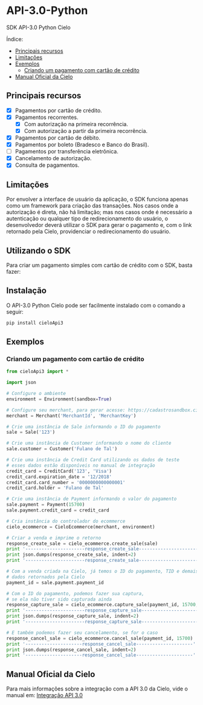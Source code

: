 # API-3.0-Python

SDK API-3.0 Python Cielo

Índice:

* [Principais recursos](#principais-recursos)
* [Limitações](#limitações)
* [Exemplos](#exemplos)
    * [Criando um pagamento com cartão de crédito](#criando-um-pagamento-com-cartão-de-crédito)
* [Manual Oficial da Cielo](#manual-oficial-da-cielo)

## Principais recursos

* [x] Pagamentos por cartão de crédito.
* [x] Pagamentos recorrentes.
    * [x] Com autorização na primeira recorrência.
    * [x] Com autorização a partir da primeira recorrência.
* [x] Pagamentos por cartão de débito.
* [x] Pagamentos por boleto (Bradesco e Banco do Brasil).
* [ ] Pagamentos por transferência eletrônica.
* [x] Cancelamento de autorização.
* [x] Consulta de pagamentos.

## Limitações

Por envolver a interface de usuário da aplicação, o SDK funciona apenas como um framework para criação das transações. Nos casos onde a autorização é direta, não há limitação; mas nos casos onde é necessário a autenticação ou qualquer tipo de redirecionamento do usuário, o desenvolvedor deverá utilizar o SDK para gerar o pagamento e, com o link retornado pela Cielo, providenciar o redirecionamento do usuário.

## Utilizando o SDK
Para criar um pagamento simples com cartão de crédito com o SDK, basta fazer:

## Instalação
O API-3.0 Python Cielo pode ser facilmente instalado com o comando a seguir:
```bash
pip install cieloApi3
```

## Exemplos
### Criando um pagamento com cartão de crédito

```python
from cieloApi3 import *

import json

# Configure o ambiente
environment = Environment(sandbox=True)

# Configure seu merchant, para gerar acesse: https://cadastrosandbox.cieloecommerce.cielo.com.br/
merchant = Merchant('MerchantId', 'MerchantKey')

# Crie uma instância de Sale informando o ID do pagamento
sale = Sale('123')

# Crie uma instância de Customer informando o nome do cliente
sale.customer = Customer('Fulano de Tal')

# Crie uma instância de Credit Card utilizando os dados de teste
# esses dados estão disponíveis no manual de integração
credit_card = CreditCard('123', 'Visa')
credit_card.expiration_date = '12/2018'
credit_card.card_number = '0000000000000001'
credit_card.holder = 'Fulano de Tal'

# Crie uma instância de Payment informando o valor do pagamento
sale.payment = Payment(15700)
sale.payment.credit_card = credit_card

# Cria instância do controlador do ecommerce
cielo_ecommerce = CieloEcommerce(merchant, environment)

# Criar a venda e imprime o retorno
response_create_sale = cielo_ecommerce.create_sale(sale)
print '----------------------response_create_sale----------------------'
print json.dumps(response_create_sale, indent=2)
print '----------------------response_create_sale----------------------'

# Com a venda criada na Cielo, já temos o ID do pagamento, TID e demais
# dados retornados pela Cielo
payment_id = sale.payment.payment_id

# Com o ID do pagamento, podemos fazer sua captura,
# se ela não tiver sido capturada ainda
response_capture_sale = cielo_ecommerce.capture_sale(payment_id, 15700, 0)
print '----------------------response_capture_sale----------------------'
print json.dumps(response_capture_sale, indent=2)
print '----------------------response_capture_sale----------------------'

# E também podemos fazer seu cancelamento, se for o caso
response_cancel_sale = cielo_ecommerce.cancel_sale(payment_id, 15700)
print '---------------------response_cancel_sale---------------------'
print json.dumps(response_cancel_sale, indent=2)
print '---------------------response_cancel_sale---------------------'
```

## Manual Oficial da Cielo

Para mais informações sobre a integração com a API 3.0 da Cielo, vide o manual em: [Integração API 3.0](https://developercielo.github.io/Webservice-3.0/)
